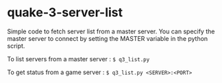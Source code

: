 # quake-3-server-list

Simple code to fetch server list from a master server. You can specify the master server to connect by setting the MASTER variable in the python script.

To list servers from a master server :
``$ q3_list.py``

To get status from a game server : 
``$ q3_list.py <SERVER>:<PORT>``
